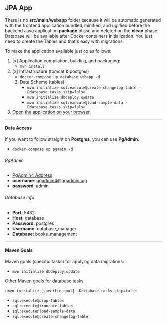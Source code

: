 ## JPA App

There is no **src/main/webapp** folder because it will be automatic generated with the frontend application bundled, 
minified, and uglified before the backend Java application **package** phase and deleted on the **clean** phase. 
Database will be available after Docker containers initialization. You just need to create the Tables and that's easy with migrations.

To make the application available just do as follows:

1. [x] Application compilation, building, and packaging:  
	- ```mvn install```
2. [x] Infrastructure (tomcat & postgres)
	- ```docker-compose up database webapp -d```
	2. Data Scheme (tables):  
		- ```mvn initialize sql:execute@create-changelog-table -Ddatabase.tasks.skip=false```
        - ```mvn initialize dbdeploy:update```
		- ```mvn initialize sql:execute@load-sample-data -Ddatabase.tasks.skip=false```  
3. [Open the application on your browser.](http://localhost:8080/gradip-jpa-app)

****
#### Data Access

If you want to follow straight on **Postgres**, you can use **PgAdmin**.  

 - ```docker-compose up pgamin -d```

###### PgAdmin  
 - [PgAdmin4 Address](http://localhost:5050)   
 - **username**: pgadmin4@pgadmin.org  
 - **password**: admin  

###### Database Info
 - **Port**: 5432  
 - **Host**: database  
 - **Password**: postgres  
 - **Username**: database_manager  
 - **Database**: books_management  

****
#### Maven Goals

Maven goals (specific tasks) for applying data migrations:

 - ```mvn initialize dbdeploy:update```

Other Maven goals for database tasks:

  :	```mvn initialize [specific goal] -Ddatabase.tasks.skip=false```

 - ```sql:execute@drop-tables```
 - ```sql:execute@truncate-tables```
 - ```sql:execute@load-sample-data```
 - ```sql:execute@create-changelog-table```

